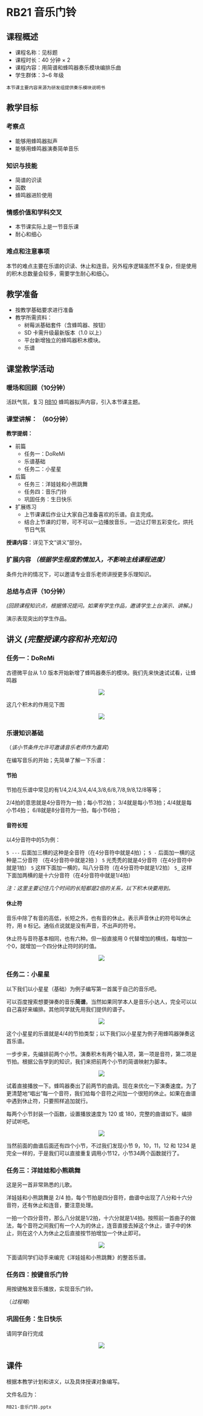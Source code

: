 # RB21 音乐门铃

## 课程概述

- 课程名称：见标题
- 课程时长：40 分钟 × 2
- 课程内容：用简谱和蜂鸣器奏乐模块编排乐曲
- 学生群体：3~6 年级

```plain
本节课主要内容来源为研发组提供奏乐模块说明书
```

## 教学目标

### 考察点

- 能够用蜂鸣器拟声
- 能够用蜂鸣器演奏简单音乐

### 知识与技能

- 简谱的识读
- 函数
- 蜂鸣器进阶使用

### 情感价值和学科交叉

- 本节课实际上是一节音乐课
- 耐心和细心

### 难点和注意事项

本节的难点主要在乐谱的识读、休止和连音。另外程序逻辑虽然不复杂，但是使用的积木总数量会较多，需要学生耐心和细心。

## 教学准备

- 按教学基础要求进行准备
- 教学所需资料：
    - 树莓派基础套件（含蜂鸣器、按钮）
    - SD 卡需升级最新版本（1.0 以上）
    - 平台新增独立的蜂鸣器积木模块。
    - 乐谱  

## 课堂教学活动

### 暖场和回顾（10分钟）

活跃气氛，复习 [RB10](../B1/RB10.md) 蜂鸣器拟声内容，引入本节课主题。

### 课堂讲解： （60分钟）

**教学提纲：**

- 前篇
    - 任务一：DoReMi
    - 乐谱基础
    - 任务二：小星星
- 后篇
    - 任务三：洋娃娃和小熊跳舞
    - 任务四：音乐门铃
    - 巩固任务：生日快乐
- 扩展练习
    - 上节课课后作业让大家自己准备喜欢的乐谱。自主完成。
    - 结合上节课的灯带，可不可以一边播放音乐，一边让灯带五彩变化，烘托节日气氛

**授课内容**：详见下文“讲义”部分。
    
### 扩展内容 *（根据学生程度酌情加入，不影响主线课程进度）*

条件允许的情况下，可以邀请专业音乐老师讲授更多乐理知识。

### 总结与点评（10分钟）

*(回顾课程知识点，根据情况提问。如果有学生作品，邀请学生上台演示、讲解。)*

演示表现突出的学生作品。

## 讲义 *(完整授课内容和补充知识)*

### 任务一：DoReMi

古德微平台从 1.0 版本开始新增了蜂鸣器奏乐的模块。我们先来快速试试看，让蜂鸣器

<div align="center">
    <img src="/media/15620333535850.jpg">
</div>

这几个积木的作用见下图

<div align="center">
    <img src="/media/15620499945901.jpg">
</div>

### 乐谱知识基础

（*该小节条件允许可邀请音乐老师作为嘉宾*）

在编写音乐的开始；先简单了解一下乐谱：

#### 节拍

节拍在乐谱中常见的有1/4,2/4,3/4,4/4,3/8,6/8,7/8,9/8,12/8等等；

2/4拍的意思就是4分音符为一拍；每小节2拍；
3/4就是每小节3拍；4/4就是每小节4拍；
6/8就是8分音符为一拍，每小节6拍；

#### 音符长短

以4分音符中的5为例：

`5 ---` 后面加三横的这种是全音符（在4分音符中就是4拍）；
`5 -`   后面加一横的这种是二分音符 （在4分音符中就是2拍 ）
`5`     光秃秃的就是4分音符（在4分音符中就是1拍）
`5̠`    这样下面加一横的，叫八分音符（在4分音符中就是1/2拍）
`5̳`    这样下面加两横的是十六分音符（在4分音符中就是1/4拍）

*注：这里主要记住几个时间的长短都是2倍的关系，以下积木块要用到。*

#### 休止符

音乐中除了有音的高低，长短之外，也有音的休止。表示声音休止的符号叫休止符，用 `0` 标记。通俗点说就是没有声音，不出声的符号。

休止符与音符基本相同，也有六种。但一般直接用 0 代替增加的横线，每增加一个0，就增加一个四分休止符时的时值。

<div align="center">
    <img src="/media/15620504903330.jpg">
</div>

### 任务二：小星星

以下我们以小星星（基础）为例子编写第一首属于自己的音乐吧。

可以百度搜索想要弹奏的音乐**简谱**。当然如果同学本人是音乐小达人，完全可以以自己喜好来编排。其他同学就先用我们提供的谱子。

<div align="center">
    <img src="/media/15620508144577.jpg">
</div>

这个小星星的乐谱就是4/4的节拍类型；以下我们以小星星为例子用蜂鸣器弹奏这首乐谱。

一步步来，先编排前两个小节。演奏积木有两个输入项，第一项是音符，第二项是节拍。根据公告学到的知识，我们来把前两个小节的简谱映射为脚本。

<div align="center">
    <img src="/media/15620547816719.jpg">
</div>

试着直接播放一下。蜂鸣器奏出了前两节的曲调。现在来优化一下演奏速度。为了更清楚地“唱出”每一个音符，我们给每个音符之间加一个很短的休止。如果在曲谱中遇到休止符，只要照样追加就行。

每两个小节封装一个函数，设置播放速度为 120 或 180，完整的曲谱如下。编排好试听吧。

<div align="center">
    <img src="/media/15620554200469.jpg">
</div>

当然前面的曲谱后面还有四个小节，不过我们发现小节 9，10，11，12 和 1234 是完全一样的，于是我们可以直接重复调用小节12，小节34两个函数就行了。

### 任务三：洋娃娃和小熊跳舞

这是另一首非常熟悉的儿歌。

洋娃娃和小熊跳舞是 2/4 拍，每个节拍是四分音符，曲谱中出现了八分和十六分音符，还有休止和连音，要注意处理。

一拍一个四分音符，那么八分就是1/2拍，十六分就是1/4拍。按照前一首曲子的做法，每个音符之间我们有一个人为的休止，连音直接去掉这个休止，谱子中的休止，则在这个人为休止之后直接按节拍增加一个休止即可。

<div align="center">
    <img src="/media/15620574201990.jpg">
</div>

下面请同学们动手来编完《洋娃娃和小熊跳舞》的整首乐谱。

### 任务四：按键音乐门铃

用按键触发音乐播放，实现音乐门铃。

（*过程略*）

### 巩固任务：生日快乐

请同学自行完成

<div align="center">
    <img src="/media/15620581236752.jpg">
</div>

## 课件

根据本教学计划和讲义，以及具体授课对象编写。

文件名应为：

`RB21-音乐门铃.pptx`

